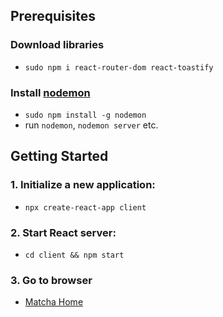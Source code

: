 ## Prerequisites

### Download libraries
- `sudo npm i react-router-dom react-toastify`

### Install [nodemon](https://www.npmjs.com/package/nodemon)
- `sudo npm install -g nodemon`
- run `nodemon`, `nodemon server` etc.

## Getting Started

### 1. Initialize a new application:
- `npx create-react-app client`

### 2. Start React server:
- `cd client && npm start`

### 3. Go to browser
- [Matcha Home](http://localhost:3000/)
